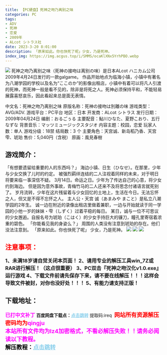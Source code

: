 ```yaml
---
title: 【PC硬盘】死神之吻乃离别之味
categories: PC
tags:
- ADV
- 死神
- 恋爱
- 2009年
- ALcot シトラス社
date: 2023-3-20 8:01:00
description: 「原来如此。你也快死了呢」少女，乃是死神。
index_img: https://img.acgus.top/i/SMMS/ocaKlXNx5YrhPBO.webp
---
```

![](https://img.acgus.top/i/SMMS/ocaKlXNx5YrhPBO.webp)
死神之吻乃离别之味（死神の接吻は离别の味）是日本ALcot ハニカム公司2009年4月24日发行的一款galgame。
作品开始地点为临海小镇，小镇中有著名为八潮学园的学校以及名为“ここのか”的影像出租店，小镇中有着可以将凡人引渡的死神，而死神一般是看不见的，除非是将死之人。死神必须保持平和，不能轻易展露喜怒哀乐，因此看起来总是面无表情。

中文名：死神之吻乃离别之味
原版名称：死神の接吻は別離の味
游戏类型：AVG/ADV.
游戏平台：PC平台
地区：日本
开发商：ALcot シトラス
发行日期：2009年04月24日
编剧：おるごぅる
主要配音：鮎川ひなた、夏野こおり、五行なずな
背景音乐：マッツミュージックスタジオ
内容主题：校园，恋爱
玩家人数：单人
游戏分级：18禁
结局数：3 个
主要角色：天宫诚、新岛稻乃香、天宫雫、琥珀
售价：5,040円（含税）
原画：風見春樹

## 游戏简介：
「有想要遗留给重要的人的东西吗？」
海边小镇、日生（ひなせ）。在那里，少年与少女交换了儿时的约定。
被强烈羁绊连结的二人注视着同样的未来，对于明日将要来临一事深信不疑。
3月14日。命运之日。少年为了传达自己的心意，将少女约到海边。
但是因为意外事故，青梅竹马的二人还来不及将思念付诸语言就死别了。
岁月流转，少年在这片残留着与少女回忆的土地上，生活在今日。无法忘怀之人，但又是不得不忘怀之人。
主人公・天宫 诚（あまみや まこと）是私立八潮学园的2年生。
诚一边在附近的录像出租店里做着兼职，一边与开始就读于同一学园的小他一岁的妹妹・雫（しずく）过着平稳的每日。
某日，诚与一位不可思议的少女邂逅。自报名号为琥珀（こはく）的少女手持巨大的镰刀，瞳孔里寄宿着浓重的碧色。
「你能看见我的身姿么？」
周围的人类没有注意到琥珀的存在。他们没法注意到。
「原来如此。你也快死了呢」
少女，乃是死神。
![](https://img.acgus.top/i/SMMS/dw4sKjITZNAvc93.webp)
![](https://img.acgus.top/i/SMMS/Tcg7PIuhpSrbnVl.webp)
![](https://img.acgus.top/i/SMMS/pLcVR2qFoEM57e.webp)




## <font color=#FF0000 >注意事项：</font>
<font size=3><b>1、未满18岁请自觉关闭本页面！
2、请用专业的解压工具win_7Z或RAR进行解压！（这点很重要）
3、PC双击『死神之吻汉化v1.0.exe』运行游戏
4、下载文件前请先保存下来，请不要在线解压！！！这样会导致文件被封，对你也没好处！！！
5、有能力请支持正版！</b></font>

## 下载地址：
<font color=#FF00FF size=3><b>已打中文补丁</b></font>
<b>百度网盘下载点：</b><a href="https://pan.baidu.com/s/1LWMXohg334m-bHDZQXxItQ?pwd=ireq" style="color: #87CEEB;"><b>点击跳转</b></a> 提取码:ireq
<a style="padding: 0" href="https://post.qingju.org/AD/"><img style="max-width:100%" src="https://img.acgus.top/i/2024/07/478f689b8021d8d499ab43d21acf137a.gif" alt=""></a>
<b><font color=#FF0000 size=4>网站所有资源解压密码均为</b></font><b><font color=#FF00FF size=4>qingju</font><font color=#FF0000 ></font></b><br><b><font color=#FF00FF size=4>本站所有文件均为lz4加密格式，不看必解压失败！！请务必阅读以下教程。</b></font><br><b><font color=#000 size=4>解压教程：</b><a href="https://post.qingju.org/tutorial/000/" style="color: #87CEEB;"><b>点击跳转</b></a>
